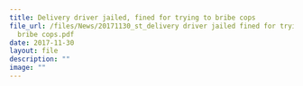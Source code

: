 ```yaml
---
title: Delivery driver jailed, fined for trying to bribe cops
file_url: /files/News/20171130_st_delivery driver jailed fined for trying to
  bribe cops.pdf
date: 2017-11-30
layout: file
description: ""
image: ""
---
```


